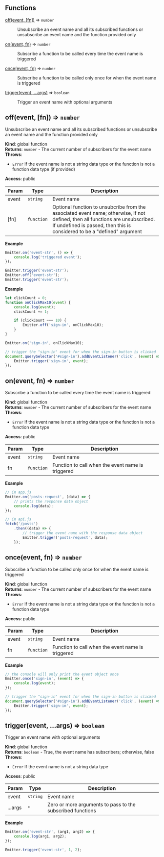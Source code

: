 ## Functions

<dl>
<dt><a href="#off">off(event, [fn])</a> ⇒ <code>number</code></dt>
<dd><p>Unsubscribe an event name and all its subscribed functions or unsubscribe an event name
and the function provided only</p>
</dd>
<dt><a href="#on">on(event, fn)</a> ⇒ <code>number</code></dt>
<dd><p>Subscribe a function to be called every time the event name is triggered</p>
</dd>
<dt><a href="#once">once(event, fn)</a> ⇒ <code>number</code></dt>
<dd><p>Subscribe a function to be called only once for when the event name is triggered</p>
</dd>
<dt><a href="#trigger">trigger(event, ...args)</a> ⇒ <code>boolean</code></dt>
<dd><p>Trigger an event name with optional arguments</p>
</dd>
</dl>

<a name="off"></a>

## off(event, [fn]) ⇒ <code>number</code>
Unsubscribe an event name and all its subscribed functions or unsubscribe an event name
and the function provided only

**Kind**: global function  
**Returns**: <code>number</code> - The current number of subscribers for the event name  
**Throws**:

- <code>Error</code> If the event name is not a string data type or the function is not
a function data type (if provided)

**Access**: public  

| Param | Type | Description |
| --- | --- | --- |
| event | <code>string</code> | Event name |
| [fn] | <code>function</code> | Optional function to unsubcribe from the associated event name; otherwise, if not defined, then all functions are unsubscribed. If undefined is passed, then this is considered to be a "defined" argument |

**Example**  
```js
Emitter.on('event-str', () => {
    console.log('triggered event');
});

Emitter.trigger('event-str');
Emitter.off('event-str');
Emitter.trigger('event-str');
```
**Example**  
```js
let clickCount = 0;
function onClickMax10(event) {
    console.log(event);
    clickCount += 1;

    if (clickCount === 10) {
        Emitter.off('sign-in', onClickMax10);
    }
}

Emitter.on('sign-in', onClickMax10);

// trigger the "sign-in" event for when the sign-in button is clicked
document.querySelector('#sign-in').addEventListener('click', (event) => {
    Emitter.trigger('sign-in', event);
});
```
<a name="on"></a>

## on(event, fn) ⇒ <code>number</code>
Subscribe a function to be called every time the event name is triggered

**Kind**: global function  
**Returns**: <code>number</code> - The current number of subscribers for the event name  
**Throws**:

- <code>Error</code> If the event name is not a string data type or the function is not
a function data type

**Access**: public  

| Param | Type | Description |
| --- | --- | --- |
| event | <code>string</code> | Event name |
| fn | <code>function</code> | Function to call when the event name is triggered |

**Example**  
```js
// in app.js
Emitter.on('posts-request', (data) => {
    // prints the response data object
    console.log(data);
});

// in api.js
fetch('/posts')
    .then((data) => {
        // trigger the event name with the response data object
        Emitter.trigger('posts-request', data);
    });
```
<a name="once"></a>

## once(event, fn) ⇒ <code>number</code>
Subscribe a function to be called only once for when the event name is triggered

**Kind**: global function  
**Returns**: <code>number</code> - The current number of subscribers for the event name  
**Throws**:

- <code>Error</code> If the event name is not a string data type or the function is not
a function data type

**Access**: public  

| Param | Type | Description |
| --- | --- | --- |
| event | <code>string</code> | Event name |
| fn | <code>function</code> | Function to call when the event name is triggered |

**Example**  
```js
// the console will only print the event object once
Emitter.once('sign-in', (event) => {
    console.log(event);
});

// trigger the "sign-in" event for when the sign-in button is clicked
document.querySelector('#sign-in').addEventListener('click', (event) => {
    Emitter.trigger('sign-in', event);
});
```
<a name="trigger"></a>

## trigger(event, ...args) ⇒ <code>boolean</code>
Trigger an event name with optional arguments

**Kind**: global function  
**Returns**: <code>boolean</code> - True, the event name has subscribers; otherwise, false  
**Throws**:

- <code>Error</code> If the event name is not a string data type

**Access**: public  

| Param | Type | Description |
| --- | --- | --- |
| event | <code>string</code> | Event name |
| ...args | <code>\*</code> | Zero or more arguments to pass to the subscribed functions |

**Example**  
```js
Emitter.on('event-str', (arg1, arg2) => {
    console.log(arg1, arg2);
});

Emitter.trigger('event-str', 1, 2);
```

